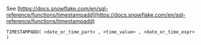 See [https://docs.snowflake.com/en/sql-reference/functions/timestampadd](https://docs.snowflake.com/en/sql-reference/functions/timestampadd)
```
TIMESTAMPADD( <date_or_time_part> , <time_value> , <date_or_time_expr> )
```
